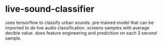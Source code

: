 # live-sound-classifier
uses tensorflow to classify urban sounds.
pre-trained model that can be imported to do live audio classification.
screens samples with average decible value.
does feature engineering and predicition on each 3 second sample.
